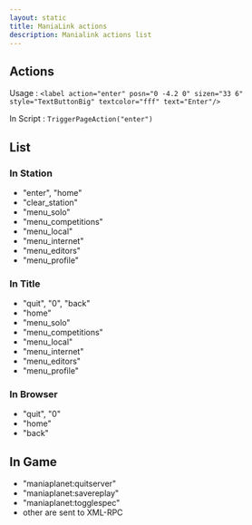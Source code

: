 ```yaml
---
layout: static
title: ManiaLink actions
description: Manialink actions list
---
```


## Actions

Usage : `<label action="enter" posn="0 -4.2 0" sizen="33 6"  style="TextButtonBig" textcolor="fff" text="Enter"/>`

In Script : `TriggerPageAction("enter")`

## List


### In Station

* "enter", "home"
* "clear_station"
* "menu_solo"
* "menu_competitions"
* "menu_local"
* "menu_internet"
* "menu_editors"
* "menu_profile"


### In Title

* "quit", "0", "back"
* "home" 
* "menu_solo"
* "menu_competitions"
* "menu_local"
* "menu_internet"
* "menu_editors"
* "menu_profile"


### In Browser

* "quit", "0"
* "home"
* "back"

## In Game

* "maniaplanet:quitserver"
* "maniaplanet:savereplay"
* "maniaplanet:togglespec"
* other are sent to XML-RPC



